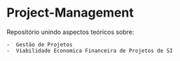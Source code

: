 # Project-Management
Repositório unindo aspectos teóricos sobre:

    -  Gestão de Projetos
    -  Viabilidade Economica Financeira de Projetos de SI